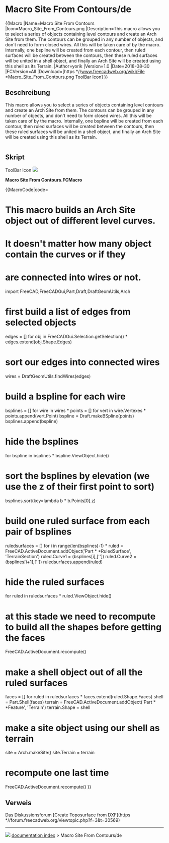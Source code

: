 # Macro Site From Contours/de
{{Macro
|Name=Macro Site From Contours
|Icon=Macro_Site_From_Contours.png
|Description=This macro allows you to select a series of objects containing level contours and create an Arch Site from them. The contours can be grouped in any number of objects, and don't need to form closed wires. All this will be taken care of by the macro. Internally, one bspline will be created from each contour, then ruled surfaces will be created between the contours, then these ruled surfaces will be united in a shell object, and finally an Arch Site will be created using this shell as its Terrain.
|Author=yorik
|Version=1.0
|Date=2018-08-30
|FCVersion=All
|Download=[https   *//www.freecadweb.org/wiki/File   *Macro_Site_From_Contours.png ToolBar Icon]
}}

## Beschreibung

This macro allows you to select a series of objects containing level contours and create an Arch Site from them. The contours can be grouped in any number of objects, and don\'t need to form closed wires. All this will be taken care of by the macro. Internally, one bspline will be created from each contour, then ruled surfaces will be created between the contours, then these ruled surfaces will be united in a shell object, and finally an Arch Site will be created using this shell as its Terrain.

<img alt="" src=images/Macro_Site_From_Contour_Example.jpg  style="width   *640px;">

## Skript

ToolBar Icon ![](images/Macro_Site_From_Contours.png )

**Macro Site From Contours.FCMacro**


{{MacroCode|code=
# This macro builds an Arch Site object out of different level curves.
# It doesn't matter how many object contain the curves or if they
# are connected into wires or not.

import FreeCAD,FreeCADGui,Part,Draft,DraftGeomUtils,Arch

# first build a list of edges from selected objects

edges = []
for obj in FreeCADGui.Selection.getSelection()   *
    edges.extend(obj.Shape.Edges)

# sort our edges into connected wires

wires = DraftGeomUtils.findWires(edges)

# build a bspline for each wire

bsplines = []
for wire in wires   *
    points = []
    for vert in wire.Vertexes   *
        points.append(vert.Point)
    bspline = Draft.makeBSpline(points)
    bsplines.append(bspline)

# hide the bsplines

for bspline in bsplines   *
    bspline.ViewObject.hide()

# sort the bsplines by elevation (we use the z of their first point to sort)

bsplines.sort(key=lambda b   * b.Points[0].z)

# build one ruled surface from each pair of bsplines

ruledsurfaces = []
for i in range(len(bsplines)-1)   *
    ruled = FreeCAD.ActiveDocument.addObject('Part   *   *RuledSurface', 'TerrainSection')
    ruled.Curve1 = (bsplines[i],[''])
    ruled.Curve2 = (bsplines[i+1],[''])
    ruledsurfaces.append(ruled)

# hide the ruled surfaces

for ruled in ruledsurfaces   *
    ruled.ViewObject.hide()

# at this stade we need to recompute to build all the shapes before getting the faces

FreeCAD.ActiveDocument.recompute()

# make a shell object out of all the ruled surfaces

faces = []
for ruled in ruledsurfaces   *
    faces.extend(ruled.Shape.Faces)
shell = Part.Shell(faces)
terrain = FreeCAD.ActiveDocument.addObject('Part   *   *Feature', 'Terrain')
terrain.Shape = shell

# make a site object using our shell as terrain

site = Arch.makeSite()
site.Terrain = terrain

# recompute one last time

FreeCAD.ActiveDocument.recompute()
}}

## Verweis

Das Diskussionsforum [Create Toposurface from DXF](https   *//forum.freecadweb.org/viewtopic.php?f=3&t=30569)



---
![](images/Right_arrow.png) [documentation index](../README.md) > Macro Site From Contours/de
